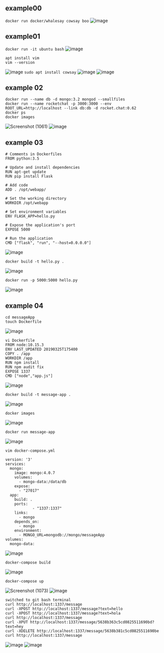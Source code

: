 ## example00
```docker run docker/whalesay cowsay boo```
![image](https://user-images.githubusercontent.com/44063772/180462379-3c0ced5f-0771-4f64-ac10-4dec230dd634.png)

## example01
```docker run -it ubuntu bash```
![image](https://user-images.githubusercontent.com/44063772/180463974-e641f1b0-188f-4b08-a47b-2537642b8864.png)
```
apt install vim
vim --version
```
![image](https://user-images.githubusercontent.com/44063772/180464276-d800aed1-c7ac-45cd-862a-2db4d2a095e9.png)
``` sudo apt install cowsay ```
![image](https://user-images.githubusercontent.com/44063772/180464861-4ebfbd8e-8622-4661-896a-04ae69d0ddea.png)
![image](https://user-images.githubusercontent.com/44063772/180465877-f3692f21-5a5e-409b-aaba-c74ab1b7f5c8.png)

## example 02
```
docker run --name db -d mongo:3.2 mongod --smallfiles
docker run --name rocketchat -p 3000:3000 --env ROOT_URL=http://localhost --link db:db -d rocket.chat:0.62
docker ps
docker images
```
![Screenshot (1061)](https://user-images.githubusercontent.com/44063772/180467373-84d05d69-295c-4fbf-aaa1-249a2a5a17ff.png)
![image](https://user-images.githubusercontent.com/44063772/180467332-0f5c3e40-8e58-44ed-b1cd-854cf5ee87c6.png)


## example 03
```
# Comments in Dockerfiles
FROM python:3.5

# Update and install dependencies
RUN apt-get update
RUN pip install Flask

# Add code
ADD . /opt/webapp/

# Set the working directory
WORKDIR /opt/webapp

# Set environment variables
ENV FLASK_APP=hello.py

# Expose the application's port
EXPOSE 5000

# Run the application
CMD ["flask", "run", "--host=0.0.0.0"]
```
![image](https://user-images.githubusercontent.com/44063772/180468231-679ea139-e0e4-42bf-bef5-2377c079d9cf.png)
```
docker build -t hello.py .
```
![image](https://user-images.githubusercontent.com/44063772/180469282-973a3a10-cfb3-41d0-a2ca-bd4a8d71c354.png)
```
docker run -p 5000:5000 hello.py
```
![image](https://user-images.githubusercontent.com/44063772/180469550-f741432b-265f-4c73-a59d-9b3f9f1a0e2c.png)

## example 04
```
cd messageApp
touch Dockerfile
```
![image](https://user-images.githubusercontent.com/44063772/180471339-24c83093-3756-44f4-a0f5-2b084543dcdf.png)
```
vi Dockerfile
FROM node:10.15.3
ENV LAST_UPDATED 20190325T175400
COPY . /app
WORKDIR /app
RUN npm install
RUN npm audit fix
EXPOSE 1337
CMD ["node","app.js"]
```
![image](https://user-images.githubusercontent.com/44063772/180471631-b06a5015-c5dd-4f80-ae38-8d3b15892083.png)
```
docker build -t message-app .
```
![image](https://user-images.githubusercontent.com/44063772/180472082-616f5a64-72bb-490c-ade1-870f26a7c517.png)
```
docker images
```
![image](https://user-images.githubusercontent.com/44063772/180472202-21859c87-4f31-44ee-9923-e3616617fb90.png)
```
docker run message-app
```
![image](https://user-images.githubusercontent.com/44063772/180472306-34b5fe3d-8707-486c-9e00-b5a305f8e16c.png)
```
vim docker-compose.yml

version: '3'
services:
  mongo:
    image: mongo:4.0.7
    volumes:
      - mongo-data:/data/db
    expose:
      - "27017"
  app:
    build: .
    ports:
            - "1337:1337"
    links:
      - mongo
    depends_on:
      - mongo
    environment:
      - MONGO_URL=mongodb://mongo/messageApp
volumes:
  mongo-data:
```
![image](https://user-images.githubusercontent.com/44063772/180473632-5df6eeac-514c-4d05-bb3b-cf39178cbaf2.png)
```
docker-compose build
```
![image](https://user-images.githubusercontent.com/44063772/180473848-bfda0b77-febc-4026-b6e0-071c3f25598f.png)
```
docker-compose up
```
![Screenshot (1073)](https://user-images.githubusercontent.com/44063772/180474069-183477cd-700c-412b-b5e1-f9337b569b9f.png)
![image](https://user-images.githubusercontent.com/44063772/180474041-c86defa5-8c1e-4bda-a1c3-3b6035e585b3.png)
```
switched to git bash terminal
curl http://localhost:1337/message
curl -XPOST http://localhost:1337/message?text=hello
curl -XPOST http://localhost:1337/message?text=hola
curl http://localhost:1337/message
curl -XPUT http://localhost:1337/message/5638b363c5cd0825511690bd?text=hey
curl -XDELETE http://localhost:1337/message/5638b381c5cd0825511690be
curl http://localhost:1337/message
```
![image](https://user-images.githubusercontent.com/44063772/180475249-d22c00f6-2aab-4265-bd15-fad24b2dc05f.png)
![image](https://user-images.githubusercontent.com/44063772/180475306-688add34-03f3-487f-b962-090302eee58e.png)

